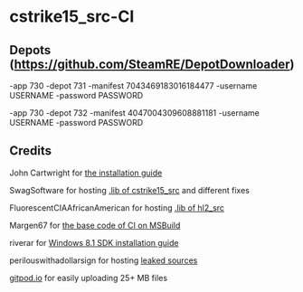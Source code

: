 # cstrike15_src-CI

## Depots (https://github.com/SteamRE/DepotDownloader)

-app 730 -depot 731 -manifest 7043469183016184477 -username USERNAME -password PASSWORD

-app 730 -depot 732 -manifest 4047004309608881181 -username USERNAME -password PASSWORD

## Credits

John Cartwright for [the installation guide](https://securitronlinux.com/battlefield/how-to-compile-the-leaked-csgo-source-code-leak-this-apparently-works/)

SwagSoftware for hosting [.lib of cstrike15_src](https://github.com/SwagSoftware/Kisak-Strike/tree/9cec48ae0f2c36269bcd9908348599c51df19023) and different fixes

FluorescentCIAAfricanAmerican for hosting [.lib of hl2_src](https://github.com/FluorescentCIAAfricanAmerican/source-engine-2018-lib/releases/download/1/hl2_src-lib.7z)

Margen67 for [the base code of CI on MSBuild](https://github.com/Traderain/VolvoWrench/blob/6e37795f0e402d2b7417c6ac3d8e578a1880b0b8/.github/workflows/CI.yml)

riverar for [Windows 8.1 SDK installation guide](https://github.com/actions/virtual-environments/issues/842#issuecomment-643382166)

perilouswithadollarsign for hosting [leaked sources](https://github.com/perilouswithadollarsign/cstrike15_src)

[gitpod.io](https://github.com/gitpod-io/gitpod) for easily uploading 25+ MB files
